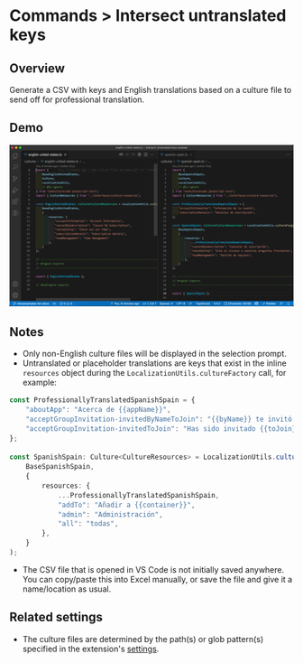# Commands > Intersect untranslated keys

## Overview

Generate a CSV with keys and English translations based on a culture file to send off for professional translation.

## Demo

![demo gif for 'Intersect untranslated keys' command](../../static/assets/examples/intersect-untranslated-keys.gif)

## Notes

-   Only non-English culture files will be displayed in the selection prompt.
-   Untranslated or placeholder translations are keys that exist in the inline `resources` object during the `LocalizationUtils.cultureFactory` call, for example:

<!-- prettier-ignore -->
```ts
const ProfessionallyTranslatedSpanishSpain = {
    "aboutApp": "Acerca de {{appName}}",
    "acceptGroupInvitation-invitedByNameToJoin": "{{byName}} te invitó {{toJoin}}",
    "acceptGroupInvitation-invitedToJoin": "Has sido invitado {{toJoin}}",
};

const SpanishSpain: Culture<CultureResources> = LocalizationUtils.cultureFactory<CultureResources>(
    BaseSpanishSpain,
    {
        resources: {
            ...ProfessionallyTranslatedSpanishSpain,
            "addTo": "Añadir a {{container}}",
            "admin": "Administración",
            "all": "todas",
        },
    }
);
```

-   The CSV file that is opened in VS Code is not initially saved anywhere. You can copy/paste this into Excel manually, or save the file and give it a name/location as usual.

## Related settings

-   The culture files are determined by the path(s) or glob pattern(s) specified in the extension's [settings](../settings/culture-file-paths).
